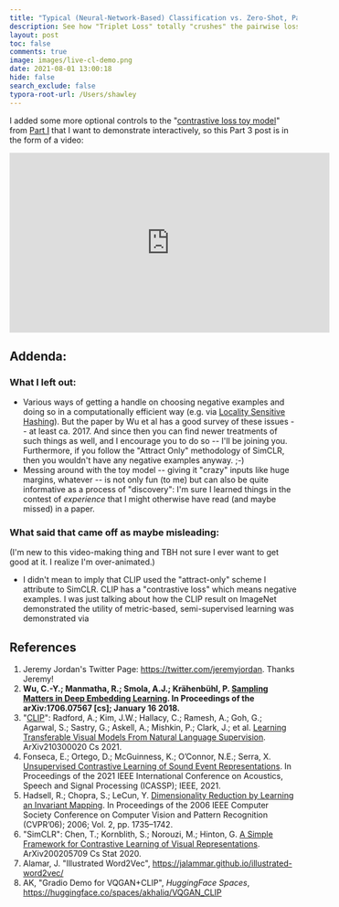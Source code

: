 ```yaml
---
title: "Typical (Neural-Network-Based) Classification vs. Zero-Shot, Part 3 - Live Demo of CL Toy"
description: See how "Triplet Loss" totally "crushes" the pairwise loss described in Part 1. 
layout: post
toc: false
comments: true
image: images/live-cl-demo.png
date: 2021-08-01 13:00:18
hide: false
search_exclude: false
typora-root-url: /Users/shawley
---
```


I added some more optional controls to the "[contrastive loss toy model](https://drscotthawley.github.io/blog/scottergories/2021/05/04/The-Joy-Of-3D.html#Contrastive-Loss-Cartoon-Demo)" from [Part I](https://drscotthawley.github.io/blog/scottergories/2021/05/04/The-Joy-Of-3D.html) that I want to demonstrate interactively, so this Part 3 post is in the form of a video:



<iframe width="560" height="315" src="https://www.youtube.com/embed/1cwc42sFA0A" title="YouTube video player" frameborder="0" allow="accelerometer; autoplay; clipboard-write; encrypted-media; gyroscope; picture-in-picture" allowfullscreen></iframe>



## Addenda:

### What I left out:

* Various ways of getting a handle on choosing negative examples and doing so in a computationally efficient way (e.g. via [Locality Sensitive Hashing](https://en.wikipedia.org/wiki/Locality-sensitive_hashing)).  But the paper by Wu et al has a good survey of these issues -- at least ca. 2017.  And since then you can find newer treatments of such things as well, and I encourage you to do so -- I'll be joining you.  Furthermore, if you follow the "Attract Only" methodology of SimCLR, then you wouldn't have any negative examples anyway. ;-) 
* Messing around with the toy model -- giving it "crazy" inputs like huge margins, whatever -- is not only fun (to me) but can also be quite informative as a process of "discovery": I'm sure I learned things in the contest of *experience* that I might otherwise have read (and maybe missed) in a paper. 



### What said that came off as maybe misleading:

(I'm new to this video-making thing and TBH not sure I ever want to get good at it. I realize I'm over-animated.)  

- I didn't mean to imply that CLIP used the "attract-only" scheme I attribute to SimCLR.  CLIP has a "contrastive loss" which means negative examples.  I was just talking about how the CLIP result on ImageNet demonstrated  the utility of metric-based, semi-supervised learning was demonstrated via 



## References

1. Jeremy Jordan's Twitter Page: https://twitter.com/jeremyjordan. Thanks Jeremy! 
2. **Wu, C.-Y.; Manmatha, R.; Smola, A.J.; Krähenbühl, P. [Sampling Matters in Deep Embedding Learning](https://openaccess.thecvf.com/content_ICCV_2017/papers/Wu_Sampling_Matters_in_ICCV_2017_paper.pdf). In Proceedings of the arXiv:1706.07567 [cs]; January 16 2018.**
3. "[CLIP](https://openai.com/blog/clip/)": Radford, A.; Kim, J.W.; Hallacy, C.; Ramesh, A.; Goh, G.; Agarwal, S.; Sastry, G.; Askell, A.; Mishkin, P.; Clark, J.; et al. [Learning Transferable Visual Models From Natural Language Supervision](https://arxiv.org/abs/2103.00020). ArXiv210300020 Cs 2021.  
4. Fonseca, E.; Ortego, D.; McGuinness, K.; O’Connor, N.E.; Serra, X. [Unsupervised Contrastive Learning of Sound Event Representations](https://arxiv.org/pdf/2011.07616.pdf). In Proceedings of the 2021 IEEE International Conference on Acoustics, Speech and Signal Processing (ICASSP); IEEE, 2021.
5. Hadsell, R.; Chopra, S.; LeCun, Y. [Dimensionality Reduction by Learning an Invariant Mapping](http://yann.lecun.com/exdb/publis/pdf/hadsell-chopra-lecun-06.pdf). In Proceedings of the 2006 IEEE Computer Society Conference on Computer Vision and Pattern Recognition (CVPR’06); 2006; Vol. 2, pp. 1735–1742.
6. "SimCLR": Chen, T.; Kornblith, S.; Norouzi, M.; Hinton, G. [A Simple Framework for Contrastive Learning of Visual Representations](https://arxiv.org/pdf/2002.05709.pdf). ArXiv200205709 Cs Stat 2020.
7. Alamar, J. "Illustrated Word2Vec", https://jalammar.github.io/illustrated-word2vec/
8. AK, "Gradio Demo for VQGAN+CLIP", *HuggingFace Spaces*, https://huggingface.co/spaces/akhaliq/VQGAN_CLIP